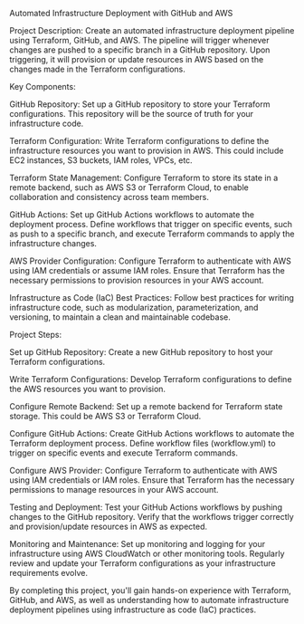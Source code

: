 Automated Infrastructure Deployment with GitHub and AWS

Project Description:
Create an automated infrastructure deployment pipeline using Terraform, GitHub, and AWS. The pipeline will trigger whenever changes are pushed to a specific branch in a GitHub repository. Upon triggering, it will provision or update resources in AWS based on the changes made in the Terraform configurations.

Key Components:

GitHub Repository: Set up a GitHub repository to store your Terraform configurations. This repository will be the source of truth for your infrastructure code.

Terraform Configuration: Write Terraform configurations to define the infrastructure resources you want to provision in AWS. This could include EC2 instances, S3 buckets, IAM roles, VPCs, etc.

Terraform State Management: Configure Terraform to store its state in a remote backend, such as AWS S3 or Terraform Cloud, to enable collaboration and consistency across team members.

GitHub Actions: Set up GitHub Actions workflows to automate the deployment process. Define workflows that trigger on specific events, such as push to a specific branch, and execute Terraform commands to apply the infrastructure changes.

AWS Provider Configuration: Configure Terraform to authenticate with AWS using IAM credentials or assume IAM roles. Ensure that Terraform has the necessary permissions to provision resources in your AWS account.

Infrastructure as Code (IaC) Best Practices: Follow best practices for writing infrastructure code, such as modularization, parameterization, and versioning, to maintain a clean and maintainable codebase.

Project Steps:

Set up GitHub Repository: Create a new GitHub repository to host your Terraform configurations.

Write Terraform Configurations: Develop Terraform configurations to define the AWS resources you want to provision.

Configure Remote Backend: Set up a remote backend for Terraform state storage. This could be AWS S3 or Terraform Cloud.

Configure GitHub Actions: Create GitHub Actions workflows to automate the Terraform deployment process. Define workflow files (workflow.yml) to trigger on specific events and execute Terraform commands.

Configure AWS Provider: Configure Terraform to authenticate with AWS using IAM credentials or IAM roles. Ensure that Terraform has the necessary permissions to manage resources in your AWS account.

Testing and Deployment: Test your GitHub Actions workflows by pushing changes to the GitHub repository. Verify that the workflows trigger correctly and provision/update resources in AWS as expected.

Monitoring and Maintenance: Set up monitoring and logging for your infrastructure using AWS CloudWatch or other monitoring tools. Regularly review and update your Terraform configurations as your infrastructure requirements evolve.

By completing this project, you'll gain hands-on experience with Terraform, GitHub, and AWS, as well as understanding how to automate infrastructure deployment pipelines using infrastructure as code (IaC) practices.